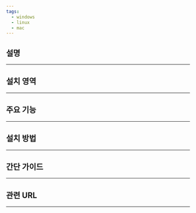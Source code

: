 ```yaml
---
tags:
  - windows
  - linux
  - mac
---
```

## 설명
---


## 설치 영역
---


## 주요 기능
---


## 설치 방법
---


## 간단 가이드
---


## 관련 URL
---
